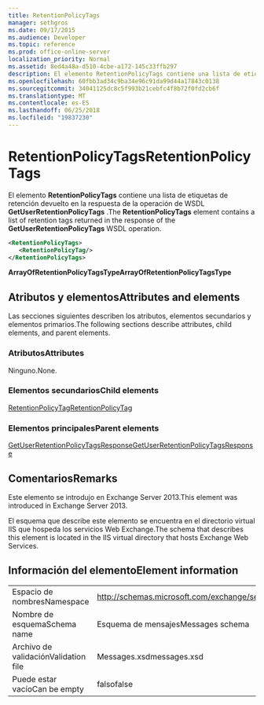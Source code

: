 ```yaml
---
title: RetentionPolicyTags
manager: sethgros
ms.date: 09/17/2015
ms.audience: Developer
ms.topic: reference
ms.prod: office-online-server
localization_priority: Normal
ms.assetid: 8ed4a48a-d510-4cbe-a172-145c33ffb297
description: El elemento RetentionPolicyTags contiene una lista de etiquetas de retención devuelto en la respuesta de la operación WSDL GetUserRetentionPolicyTags.
ms.openlocfilehash: 60fbb3ad34c9ba34e96c91da99d44a17843c0138
ms.sourcegitcommit: 34041125dc8c5f993b21cebfc4f8b72f0fd2cb6f
ms.translationtype: MT
ms.contentlocale: es-ES
ms.lasthandoff: 06/25/2018
ms.locfileid: "19837230"
---
```

# <a name="retentionpolicytags"></a><span data-ttu-id="91536-103">RetentionPolicyTags</span><span class="sxs-lookup"><span data-stu-id="91536-103">RetentionPolicyTags</span></span>

<span data-ttu-id="91536-104">El elemento **RetentionPolicyTags** contiene una lista de etiquetas de retención devuelto en la respuesta de la operación de WSDL **GetUserRetentionPolicyTags** .</span><span class="sxs-lookup"><span data-stu-id="91536-104">The **RetentionPolicyTags** element contains a list of retention tags returned in the response of the **GetUserRetentionPolicyTags** WSDL operation.</span></span> 
  
```XML
<RetentionPolicyTags>
   <RetentionPolicyTag/>
</RetentionPolicyTags>
```

 <span data-ttu-id="91536-105">**ArrayOfRetentionPolicyTagsType**</span><span class="sxs-lookup"><span data-stu-id="91536-105">**ArrayOfRetentionPolicyTagsType**</span></span>
## <a name="attributes-and-elements"></a><span data-ttu-id="91536-106">Atributos y elementos</span><span class="sxs-lookup"><span data-stu-id="91536-106">Attributes and elements</span></span>

<span data-ttu-id="91536-107">Las secciones siguientes describen los atributos, elementos secundarios y elementos primarios.</span><span class="sxs-lookup"><span data-stu-id="91536-107">The following sections describe attributes, child elements, and parent elements.</span></span>
  
### <a name="attributes"></a><span data-ttu-id="91536-108">Atributos</span><span class="sxs-lookup"><span data-stu-id="91536-108">Attributes</span></span>

<span data-ttu-id="91536-109">Ninguno.</span><span class="sxs-lookup"><span data-stu-id="91536-109">None.</span></span>
  
### <a name="child-elements"></a><span data-ttu-id="91536-110">Elementos secundarios</span><span class="sxs-lookup"><span data-stu-id="91536-110">Child elements</span></span>

[<span data-ttu-id="91536-111">RetentionPolicyTag</span><span class="sxs-lookup"><span data-stu-id="91536-111">RetentionPolicyTag</span></span>](retentionpolicytag.md)
  
### <a name="parent-elements"></a><span data-ttu-id="91536-112">Elementos principales</span><span class="sxs-lookup"><span data-stu-id="91536-112">Parent elements</span></span>

[<span data-ttu-id="91536-113">GetUserRetentionPolicyTagsResponse</span><span class="sxs-lookup"><span data-stu-id="91536-113">GetUserRetentionPolicyTagsResponse</span></span>](getuserretentionpolicytagsresponse.md)
  
## <a name="remarks"></a><span data-ttu-id="91536-114">Comentarios</span><span class="sxs-lookup"><span data-stu-id="91536-114">Remarks</span></span>

<span data-ttu-id="91536-115">Este elemento se introdujo en Exchange Server 2013.</span><span class="sxs-lookup"><span data-stu-id="91536-115">This element was introduced in Exchange Server 2013.</span></span>
  
<span data-ttu-id="91536-116">El esquema que describe este elemento se encuentra en el directorio virtual IIS que hospeda los servicios Web Exchange.</span><span class="sxs-lookup"><span data-stu-id="91536-116">The schema that describes this element is located in the IIS virtual directory that hosts Exchange Web Services.</span></span>
  
## <a name="element-information"></a><span data-ttu-id="91536-117">Información del elemento</span><span class="sxs-lookup"><span data-stu-id="91536-117">Element information</span></span>

|||
|:-----|:-----|
|<span data-ttu-id="91536-118">Espacio de nombres</span><span class="sxs-lookup"><span data-stu-id="91536-118">Namespace</span></span>  <br/> |http://schemas.microsoft.com/exchange/services/2006/messages  <br/> |
|<span data-ttu-id="91536-119">Nombre de esquema</span><span class="sxs-lookup"><span data-stu-id="91536-119">Schema name</span></span>  <br/> |<span data-ttu-id="91536-120">Esquema de mensajes</span><span class="sxs-lookup"><span data-stu-id="91536-120">Messages schema</span></span>  <br/> |
|<span data-ttu-id="91536-121">Archivo de validación</span><span class="sxs-lookup"><span data-stu-id="91536-121">Validation file</span></span>  <br/> |<span data-ttu-id="91536-122">Messages.xsd</span><span class="sxs-lookup"><span data-stu-id="91536-122">messages.xsd</span></span>  <br/> |
|<span data-ttu-id="91536-123">Puede estar vacío</span><span class="sxs-lookup"><span data-stu-id="91536-123">Can be empty</span></span>  <br/> |<span data-ttu-id="91536-124">falso</span><span class="sxs-lookup"><span data-stu-id="91536-124">false</span></span>  <br/> |
   

